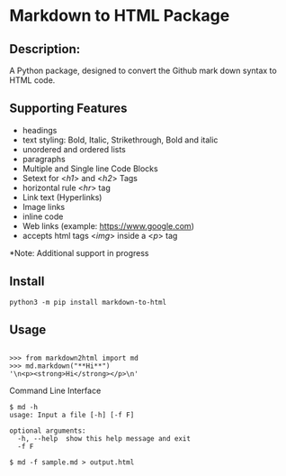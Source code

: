 # Markdown to HTML Package

## Description:

A Python package, designed to convert the Github mark down syntax to HTML code.

## Supporting Features
  * headings 
  * text styling: Bold, Italic, Strikethrough, Bold and italic
  * unordered and ordered lists
  * paragraphs
  * Multiple and Single line Code Blocks
  * Setext for <*h1*> and <*h2*> Tags
  * horizontal rule <*hr*> tag
  * Link text (Hyperlinks)
  * Image links
  * inline code
  * Web links (example: https://www.google.com)
  * accepts html tags <*img*> inside a <*p*> tag 

*Note: Additional support in progress

## Install

  ```
  python3 -m pip install markdown-to-html

  ```
## Usage
  ```

  >>> from markdown2html import md
  >>> md.markdown("**Hi**")
  '\n<p><strong>Hi</strong></p>\n'
  
  ```
  Command Line Interface
  
  ```
  $ md -h
  usage: Input a file [-h] [-f F]

  optional arguments:
    -h, --help  show this help message and exit
    -f F
  ```
  
  ```
  $ md -f sample.md > output.html
  ```
  
